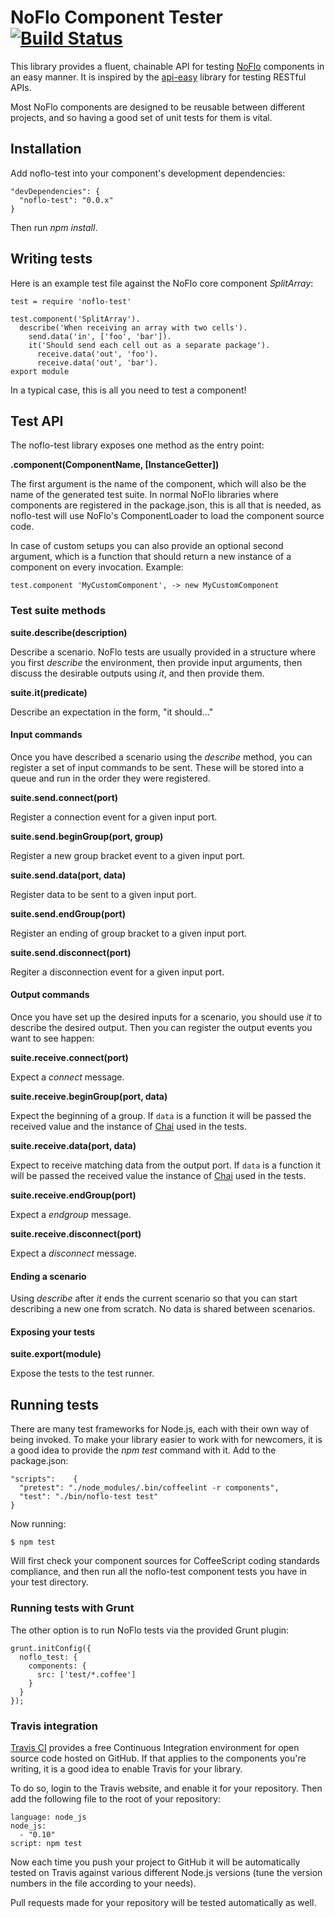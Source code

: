 NoFlo Component Tester [![Build Status](https://travis-ci.org/noflo/noflo-test.svg?branch=master)](https://travis-ci.org/noflo/noflo-test)
=====================

This library provides a fluent, chainable API for testing [NoFlo](http://noflojs.org) components in an easy manner. It is inspired by the [api-easy](http://flatiron.github.com/api-easy) library for testing RESTful APIs.

Most NoFlo components are designed to be reusable between different projects, and so having a good set of unit tests for them is vital.

## Installation

Add noflo-test into your component's development dependencies:

    "devDependencies": {
      "noflo-test": "0.0.x"
    }

Then run *npm install*.

## Writing tests

Here is an example test file against the NoFlo core component *SplitArray*:

    test = require 'noflo-test'

    test.component('SplitArray').
      describe('When receiving an array with two cells').
        send.data('in', ['foo', 'bar']).
        it('Should send each cell out as a separate package').
          receive.data('out', 'foo').
          receive.data('out', 'bar').
    export module

In a typical case, this is all you need to test a component!

## Test API

The noflo-test library exposes one method as the entry point:

**.component(ComponentName, [InstanceGetter])**

The first argument is the name of the component, which will also be the name of the generated test suite. In normal NoFlo libraries where components are registered in the package.json, this is all that is needed, as noflo-test will use NoFlo's ComponentLoader to load the component source code.

In case of custom setups you can also provide an optional second argument, which is a function that should return a new instance of a component on every invocation. Example:

    test.component 'MyCustomComponent', -> new MyCustomComponent

### Test suite methods

**suite.describe(description)**

Describe a scenario. NoFlo tests are usually provided in a structure where you first *describe* the environment, then provide input arguments, then discuss the desirable outputs using *it*, and then provide them.

**suite.it(predicate)**

Describe an expectation in the form, "it should..."

#### Input commands

Once you have described a scenario using the *describe* method, you can register a set of input commands to be sent. These will be stored into a queue and run in the order they were registered.

**suite.send.connect(port)**

Register a connection event for a given input port.

**suite.send.beginGroup(port, group)**

Register a new group bracket event to a given input port.

**suite.send.data(port, data)**

Register data to be sent to a given input port.

**suite.send.endGroup(port)**

Register an ending of group bracket to a given input port.

**suite.send.disconnect(port)**

Regiter a disconnection event for a given input port.

#### Output commands

Once you have set up the desired inputs for a scenario, you should use *it* to describe the desired output. Then you can register the output events you want to see happen:

**suite.receive.connect(port)**

Expect a *connect* message.

**suite.receive.beginGroup(port, data)**

Expect the beginning of a group. If `data` is a function it will be passed the received value and the instance of [Chai](http://chaijs.com/) used in the tests.

**suite.receive.data(port, data)**

Expect to receive matching data from the output port. If `data` is a function it will be passed the received value the instance of [Chai](http://chaijs.com/) used in the tests.

**suite.receive.endGroup(port)**

Expect a *endgroup* message.

**suite.receive.disconnect(port)**

Expect a *disconnect* message.

#### Ending a scenario

Using *describe* after *it* ends the current scenario so that you can start describing a new one from scratch. No data is shared between scenarios.

#### Exposing your tests

**suite.export(module)**

Expose the tests to the test runner.

## Running tests

There are many test frameworks for Node.js, each with their own way of being invoked. To make your library easier to work with for newcomers, it is a good idea to provide the *npm test* command with it. Add to the package.json:

    "scripts":    {
      "pretest": "./node_modules/.bin/coffeelint -r components",
      "test": "./bin/noflo-test test"
    }

Now running:

    $ npm test

Will first check your component sources for CoffeeScript coding standards compliance, and then run all the noflo-test component tests you have in your test directory.

### Running tests with Grunt

The other option is to run NoFlo tests via the provided Grunt plugin:

    grunt.initConfig({
      noflo_test: {
        components: {
          src: ['test/*.coffee']
        }
      }
    });

### Travis integration

[Travis CI](https://travis-ci.org/) provides a free Continuous Integration environment for open source code hosted on GitHub. If that applies to the components you're writing, it is a good idea to enable Travis for your library.

To do so, login to the Travis website, and enable it for your repository. Then add the following file to the root of your repository:

    language: node_js
    node_js:
      - "0.10"
    script: npm test

Now each time you push your project to GitHub it will be automatically tested on Travis against various different Node.js versions (tune the version numbers in the file according to your needs).

Pull requests made for your repository will be tested automatically as well.
